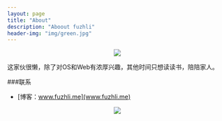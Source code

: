 ```yaml
---
layout: page
title: "About"
description: "Aboout fuzhli"
header-img: "img/green.jpg"
---
```



<center>
    <p><img src="http://7xlfkx.com1.z0.glb.clouddn.com/white2.jpg" align="center"></p>
</center>

这家伙很懒，除了对OS和Web有浓厚兴趣，其他时间只想读读书，陪陪家人。

###联系

- [博客：www.fuzhli.me](www.fuzhli.me)



<center>
    <p><img src="http://i173.photobucket.com/albums/w63/cnfeat/2015-08-29-2_zpsqj7po8eo.png" align="center"></p>
</center>






